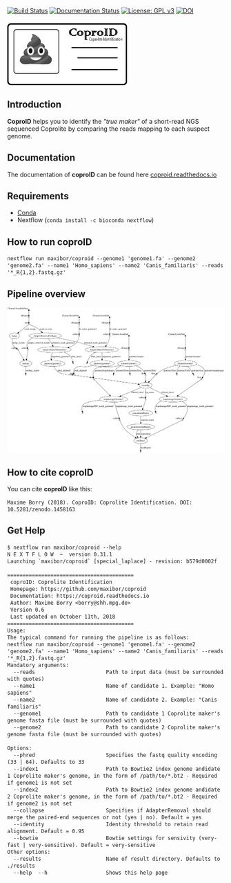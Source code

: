 [![Build Status](https://travis-ci.org/maxibor/coproID.svg?branch=master)](https://travis-ci.org/maxibor/coproID)   [![Documentation Status](https://readthedocs.org/projects/coproid/badge/?version=latest)](https://coproid.readthedocs.io/en/latest/?badge=latest) [![License: GPL v3](https://img.shields.io/badge/License-GPL%20v3-blue.svg)](https://www.gnu.org/licenses/gpl-3.0) [![DOI](https://zenodo.org/badge/148763195.svg)](https://zenodo.org/badge/latestdoi/148763195)


<img src="img/logo.png" height="150">  

## Introduction
**CoproID** helps you to identify the *"true maker"* of a short-read NGS sequenced Coprolite by comparing the reads mapping to each suspect genome.

## Documentation

The documentation of **coproID** can be found here [coproid.readthedocs.io](https://coproid.readthedocs.io)

## Requirements
- [Conda](https://conda.io/miniconda.html)
- Nextflow (`conda install -c bioconda nextflow`)

## How to run coproID

```
nextflow run maxibor/coproid --genome1 'genome1.fa' --genome2 'genome2.fa' --name1 'Homo_sapiens' --name2 'Canis_familiaris' --reads '*_R{1,2}.fastq.gz'
```

## Pipeline overview

![](img/dag.png)

## How to cite coproID

You can cite **coproID** like this:

```
Maxime Borry (2018). CoproID: Coprolite Identification. DOI: 10.5281/zenodo.1458163
```

## Get Help

```
$ nextflow run maxibor/coproid --help
N E X T F L O W  ~  version 0.31.1
Launching `maxibor/coproid` [special_laplace] - revision: b579d0002f

=========================================
 coproID: Coprolite Identification
 Homepage: https://github.com/maxibor/coproid
 Documentation: https://coproid.readthedocs.io
 Author: Maxime Borry <borry@shh.mpg.de>
 Version 0.6
 Last updated on October 11th, 2018
=========================================
Usage:
The typical command for running the pipeline is as follows:
nextflow run maxibor/coproid --genome1 'genome1.fa' --genome2 'genome2.fa' --name1 'Homo_sapiens' --name2 'Canis_familiaris' --reads '*_R{1,2}.fastq.gz'
Mandatory arguments:
  --reads                       Path to input data (must be surrounded with quotes)
  --name1                       Name of candidate 1. Example: "Homo sapiens"
  --name2                       Name of candidate 2. Example: "Canis familiaris"
  --genome1                     Path to candidate 1 Coprolite maker's genome fasta file (must be surrounded with quotes)
  --genome2                     Path to candidate 2 Coprolite maker's genome fasta file (must be surrounded with quotes)

Options:
  --phred                       Specifies the fastq quality encoding (33 | 64). Defaults to 33
  --index1                      Path to Bowtie2 index genome andidate 1 Coprolite maker's genome, in the form of /path/to/*.bt2 - Required if genome1 is not set
  --index2                      Path to Bowtie2 index genome andidate 2 Coprolite maker's genome, in the form of /path/to/*.bt2 - Required if genome2 is not set
  --collapse                    Specifies if AdapterRemoval should merge the paired-end sequences or not (yes | no). Default = yes
  --identity                    Identity threshold to retain read alignment. Default = 0.95
  --bowtie                      Bowtie settings for sensivity (very-fast | very-sensitive). Default = very-sensitive
Other options:
  --results                     Name of result directory. Defaults to ./results
  --help  --h                   Shows this help page
```
